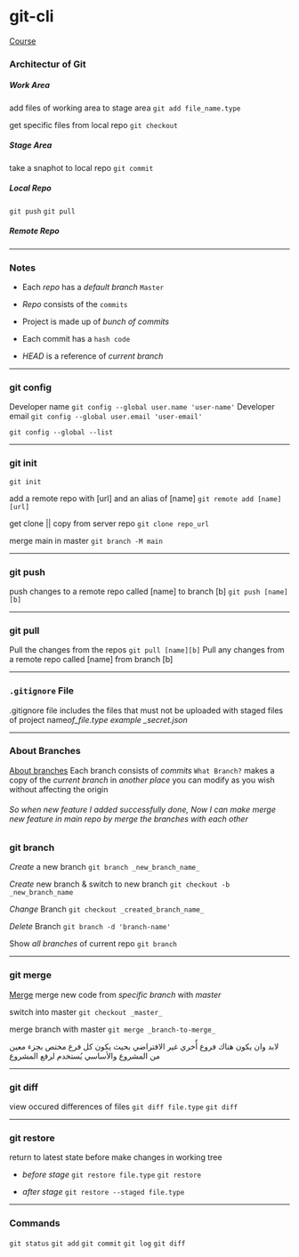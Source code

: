 # git-cli

[Course](https://www.youtube.com/watch?v=Q5Eb3jBvFEE&list=PL_aOZuct6oAogr4UMkWddU7leOXw0QKJS)

### Architectur of Git


##### Work Area

add files of working area to stage area
`git add file_name.type`

get specific files from local repo
`git checkout`

##### Stage Area

take a snaphot to local repo
`git commit`

##### Local Repo


`git push`
`git pull`

##### Remote Repo

---

### Notes



- Each _repo_ has a _default branch_ `Master`

- _Repo_ consists of the `commits`
- Project is made up of _bunch of commits_

- Each commit has a `hash code`
- _HEAD_ is a reference of _current branch_

---


### git config


Developer name
`git config --global user.name 'user-name'`
Developer email
`git config --global user.email 'user-email'`

`git config --global --list`

- - -
### git init

`git init`

add a remote repo with [url] and an alias of [name]
`git remote add [name][url]`

get clone || copy from server repo
`git clone repo_url`

merge main in master
`git branch -M main`

- - -
### git push

push changes to a remote repo called [name] to branch [b]
`git push [name][b]`

- - -
### git pull


Pull the changes from the repos
`git pull [name][b]`
Pull any changes from a remote repo called [name] from branch [b]

- - -
### `.gitignore` File


.gitignore file includes the files that must not be uploaded with staged files of project
name*of_file.type example \_secret.json*

---

### About Branches


[About branches](https://www.youtube.com/watch?v=WtCXZoQqVzI&list=PL_aOZuct6oAogr4UMkWddU7leOXw0QKJS&index=4)
Each branch consists of _commits_
`What Branch?` makes a copy of the _current branch_ in _another place_ you can modify as you wish without affecting the origin

###### _So when new feature I added successfully done, Now I can make merge new feature in main repo by merge the branches with each other_

### git branch


_Create_ a new branch
`git branch _new_branch_name_`

_Create_ new branch & switch to new branch
`git checkout -b _new_branch_name`

_Change_ Branch
`git checkout _created_branch_name_`

_Delete_ Branch
`git branch -d 'branch-name'`

Show _all branches_ of current repo
`git branch`

---

### git merge


[Merge](https://www.youtube.com/watch?v=74ZuPrgzRpE)
merge new code from _specific branch_ with _master_

switch into master
`git checkout _master_`

merge branch with master
`git merge _branch-to-merge_`

لابد وان يكون هناك فروع أٌخري غير الافتراضي بحيث يكون كل فرع مختص بجزء معين من المشروع
والأساسي يُستخدم لرفع المشروع


---
### git diff

view occured differences of files
`git diff file.type` `git diff`

---

### git restore

return to latest state before make changes in working tree

- _before stage_ `git restore file.type` `git restore`

- _after stage_ `git restore --staged file.type`

---


<!--

#### Notes:
git commit -am 'Message of Commit'

--- -->


### Commands


`git status` `git add` `git commit` `git log` `git diff`




